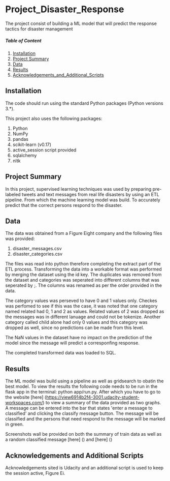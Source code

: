 # Project_Disaster_Response
The project consist of building a ML model that will predict the response tactics for disaster management

##### Table of Content
1. [Installation](#Installation)
2. [Project Summary](#Project-Summary)
3. [Data](#Data)
4. [Results](#Results)
5. [Acknowledgements_and_Additional_Scripts](#Acknowledgements-and-Additional-Scripts)

## Installation
The code should run using the standard Python packages (Python versions 3.*).

This project also uses the following packages:

1. Python
2. NumPy
3. pandas
4. scikit-learn (v0.17)
5. active_session script provided
6. sqlalchemy
7. nltk 

## Project Summary
In this project, supervised learning techniques was used by preparing pre-labeled tweets and text messages from real life disasters by using an ETL pipeline. From which the machine learning model was build. To accurately predict that the correct persons respond to the disaster.      

## Data 
The data was obtained from a Figure Eight company and the following files was provided:

1. disaster_messages.csv
2. disaster_categories.csv

The files was read into python therefore completing the extract part of the ETL process. Transforming the data into a workable format was performed by merging the dataset using the id key. The duplicates was removed from the dataset and categories was seperated into different columns that was seperated by ;. The columns was renamed as per the order provided in the data.

The category values was perseved to have 0 and 1 values only. Checkes was perfomed to see if this was the case, it was noted that one category named related had 0, 1 and 2 as values. Related values of 2 was dropped as the messages was in different lanuage and could not be tokenize. Another category called child alone had only 0 values and this category was dropped as well, since no predictions can be made from this level.

The NaN values in the dataset have no impact on the prediction of the model since the message will predict a corresponfing response.

The completed transformed data was loaded to SQL.

## Results

The ML model was build using a pipeline as well as gridsearch to obatin the best model. To view the results the following code needs to be run in the flask app in the terminal: python app/run.py. After which you have to go to the website [here] (https://view6914b2f4-3001.udacity-student-workspaces.com/) to view a summary of the data provided as two graphs. A message can be entered into the bar that states 'enter a message to classified' and clicking the classify message button. The message will be classified and the persons that need respond to the message will be marked in green.

Screenshots wall be provided on both the summary of train data as well as a random classified message [here] () and [here] ()


## Acknowledgements and Additional Scripts
Acknowledgements sited is Udacity and an additional script is used to keep the session active, Figure Ei.
